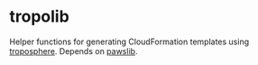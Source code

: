 tropolib
========

Helper functions for generating CloudFormation templates using [troposphere](https://github.com/cloudtools/troposphere). Depends on [pawslib](https://github.com/bgdnlp/pawslib).
